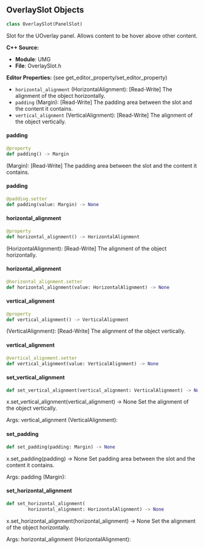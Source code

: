 ## OverlaySlot Objects

```python
class OverlaySlot(PanelSlot)
```

Slot for the UOverlay panel.  Allows content to be hover above other content.

**C++ Source:**

- **Module**: UMG
- **File**: OverlaySlot.h

**Editor Properties:** (see get_editor_property/set_editor_property)

- ``horizontal_alignment`` (HorizontalAlignment):  [Read-Write] The alignment of the object horizontally.
- ``padding`` (Margin):  [Read-Write] The padding area between the slot and the content it contains.
- ``vertical_alignment`` (VerticalAlignment):  [Read-Write] The alignment of the object vertically.

<a id="unreal.OverlaySlot.padding"></a>

#### padding

```python
@property
def padding() -> Margin
```

(Margin):  [Read-Write] The padding area between the slot and the content it contains.

<a id="unreal.OverlaySlot.padding"></a>

#### padding

```python
@padding.setter
def padding(value: Margin) -> None
```

<a id="unreal.OverlaySlot.horizontal_alignment"></a>

#### horizontal_alignment

```python
@property
def horizontal_alignment() -> HorizontalAlignment
```

(HorizontalAlignment):  [Read-Write] The alignment of the object horizontally.

<a id="unreal.OverlaySlot.horizontal_alignment"></a>

#### horizontal_alignment

```python
@horizontal_alignment.setter
def horizontal_alignment(value: HorizontalAlignment) -> None
```

<a id="unreal.OverlaySlot.vertical_alignment"></a>

#### vertical_alignment

```python
@property
def vertical_alignment() -> VerticalAlignment
```

(VerticalAlignment):  [Read-Write] The alignment of the object vertically.

<a id="unreal.OverlaySlot.vertical_alignment"></a>

#### vertical_alignment

```python
@vertical_alignment.setter
def vertical_alignment(value: VerticalAlignment) -> None
```

<a id="unreal.OverlaySlot.set_vertical_alignment"></a>

#### set_vertical_alignment

```python
def set_vertical_alignment(vertical_alignment: VerticalAlignment) -> None
```

x.set_vertical_alignment(vertical_alignment) -> None
Set the alignment of the object vertically.

Args:
    vertical_alignment (VerticalAlignment):

<a id="unreal.OverlaySlot.set_padding"></a>

#### set_padding

```python
def set_padding(padding: Margin) -> None
```

x.set_padding(padding) -> None
Set padding area between the slot and the content it contains.

Args:
    padding (Margin):

<a id="unreal.OverlaySlot.set_horizontal_alignment"></a>

#### set_horizontal_alignment

```python
def set_horizontal_alignment(
        horizontal_alignment: HorizontalAlignment) -> None
```

x.set_horizontal_alignment(horizontal_alignment) -> None
Set the alignment of the object horizontally.

Args:
    horizontal_alignment (HorizontalAlignment):

<a id="unreal.SlatePostBufferProcessorUpdater"></a>